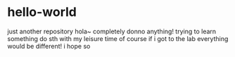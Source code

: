 # hello-world
just another repository
hola~ 
completely donno anything!
trying to learn something
do sth with my leisure time 
of course if i got to the lab 
everything would be different!
i hope so
